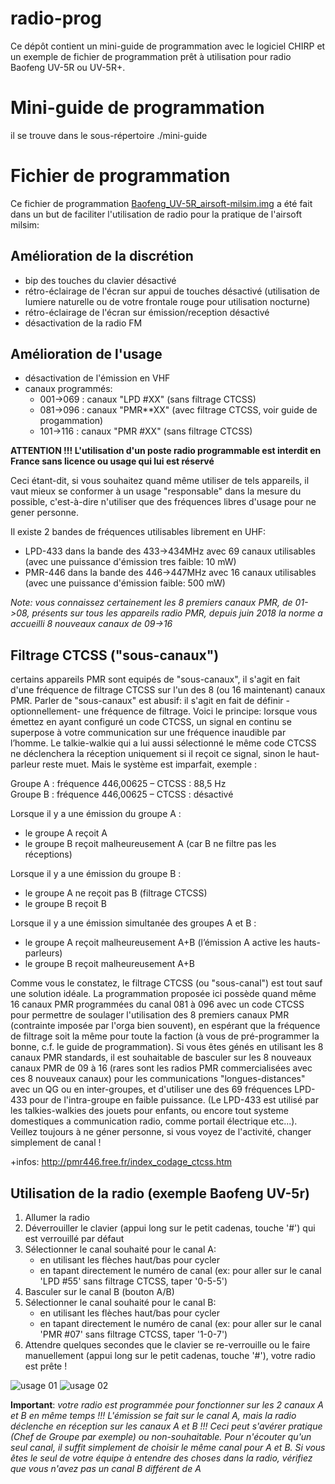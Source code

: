 # radio-prog

Ce dépôt contient un mini-guide de programmation avec le logiciel CHIRP et un exemple de fichier de programmation prêt à utilisation pour radio Baofeng UV-5R ou UV-5R+.

# Mini-guide de programmation

il se trouve dans le sous-répertoire ./mini-guide

# Fichier de programmation

Ce fichier de programmation [Baofeng_UV-5R_airsoft-milsim.img](https://github.com/galevsky/radio-prog/raw/master/Baofeng_UV-5R_airsoft-milsim.img) a été fait dans un but de faciliter l'utilisation de radio pour la pratique de l'airsoft milsim:

## Amélioration de la discrétion

- bip des touches du clavier désactivé
- rétro-éclairage de l'écran sur appui de touches désactivé (utilisation de lumiere naturelle ou de votre frontale rouge pour utilisation nocturne)
- rétro-éclairage de l'écran sur émission/reception désactivé
- désactivation de la radio FM

## Amélioration de l'usage

- désactivation de l'émission en VHF
- canaux programmés:
  - 001->069 : canaux "LPD #XX" (sans filtrage CTCSS)
  - 081->096 : canaux "PMR**XX" (avec filtrage CTCSS, voir guide de progammation)
  - 101->116 : canaux "PMR #XX" (sans filtrage CTCSS)


**ATTENTION !!! L'utilisation d'un poste radio programmable est interdit en France sans licence ou usage qui lui est réservé**

Ceci étant-dit, si vous souhaitez quand même utiliser de tels appareils, il vaut mieux se conformer à un usage "responsable" dans la mesure du possible, c'est-à-dire n'utiliser que des fréquences libres d'usage
pour ne gener personne.

Il existe 2 bandes de fréquences utilisables librement en UHF:

- LPD-433 dans la bande des 433->434MHz avec 69 canaux utilisables (avec une puissance d'émission tres faible: 10 mW)
- PMR-446 dans la bande des 446->447MHz avec 16 canaux utilisables (avec une puissance d'émission faible: 500 mW)

*Note: vous connaissez certainement les 8 premiers canaux PMR, de 01->08, présents sur tous les appareils radio PMR, depuis juin 2018 la norme a accueilli 8 nouveaux canaux de 09->16*


## Filtrage CTCSS ("sous-canaux")
certains appareils PMR sont equipés de "sous-canaux", il s'agit en fait d'une fréquence de filtrage CTCSS sur l'un des 8 (ou 16 maintenant) canaux PMR.
Parler de "sous-canaux" est abusif: il s'agit en fait de définir -optionnellement- une fréquence de filtrage.
Voici le principe: lorsque vous émettez en ayant configuré un code CTCSS, un signal en continu se superpose à votre communication sur une fréquence inaudible par l’homme. Le talkie-walkie qui a lui aussi sélectionné le même code CTCSS ne déclenchera la réception uniquement si il reçoit ce signal, sinon le haut-parleur reste muet. Mais le système est imparfait, exemple :

Groupe A : fréquence 446,00625 – CTCSS : 88,5 Hz  
Groupe B : fréquence 446,00625 – CTCSS : désactivé

Lorsque il y a une émission du groupe A :
- le groupe A reçoit A
- le groupe B reçoit malheureusement A (car B ne filtre pas les réceptions)

Lorsque il y a une émission du groupe B :
- le groupe A ne reçoit pas B (filtrage CTCSS)
- le groupe B reçoit B

Lorsque il y a une émission simultanée des groupes A et B :
- le groupe A reçoit malheureusement A+B (l’émission A active les hauts-parleurs)
- le groupe B reçoit malheureusement A+B

Comme vous le constatez, le filtrage CTCSS (ou "sous-canal") est tout sauf une solution idéale.
La programmation proposée ici possède quand même 16 canaux PMR programmées du canal 081 à 096 avec un code CTCSS pour permettre de soulager l'utilisation des 8 premiers canaux PMR (contrainte imposée par l'orga bien souvent), en espérant que la fréquence de filtrage soit la même pour toute la faction (à vous de pré-programmer la bonne, c.f. le guide de programmation). Si vous êtes génés en utilisant les 8 canaux PMR standards, il est souhaitable de basculer sur les 8 nouveaux canaux PMR de 09 à 16 (rares sont les radios PMR commercialisées avec ces 8 nouveaux canaux) pour les communications "longues-distances" avec un QG ou en inter-groupes, et d'utiliser une des 69 fréquences LPD-433 pour de l'intra-groupe en faible puissance. (Le LPD-433 est utilisé par les talkies-walkies des jouets pour enfants, ou encore tout systeme domestiques a communication radio, comme portail électrique etc...). Veillez toujours à ne géner personne, si vous voyez de l'activité, changer simplement de canal !

+infos: http://pmr446.free.fr/index_codage_ctcss.htm


## Utilisation de la radio (exemple Baofeng UV-5r)

1. Allumer la radio
2. Déverrouiller le clavier (appui long sur le petit cadenas, touche '#') qui est verrouillé par défaut
3. Sélectionner le canal souhaité pour le canal A:
    - en utilisant les flèches haut/bas pour cycler
    - en tapant directement le numéro de canal (ex: pour aller sur le canal 'LPD #55' sans filtrage CTCSS, taper '0-5-5')
4. Basculer sur le canal B (bouton A/B)
5. Sélectionner le canal souhaité pour le canal B:
    - en utilisant les flèches haut/bas pour cycler
    - en tapant directement le numéro de canal (ex: pour aller sur le canal 'PMR #07' sans filtrage CTCSS, taper '1-0-7')
6. Attendre quelques secondes que le clavier se re-verrouille ou le faire manuellement (appui long sur le petit cadenas, touche '#'), votre radio est prête !

![usage 01](https://raw.githubusercontent.com/galevsky/radio-prog/master/mini-guide/img/usage-01.jpg)
![usage 02](https://raw.githubusercontent.com/galevsky/radio-prog/master/mini-guide/img/usage-02.jpg)


**Important**: *votre radio est programmée pour fonctionner sur les 2 canaux A et B en même temps !!!
L'émission se fait sur le canal A, mais la radio déclenche en réception sur les canaux A et B !!!
Ceci peut s'avérer pratique (Chef de Groupe par exemple) ou non-souhaitable.
Pour n'écouter qu'un seul canal, il suffit simplement de choisir le même canal pour A et B.
Si vous êtes le seul de votre équipe à entendre des choses dans la radio, vérifiez que vous n'avez pas un canal B  différent de A*
